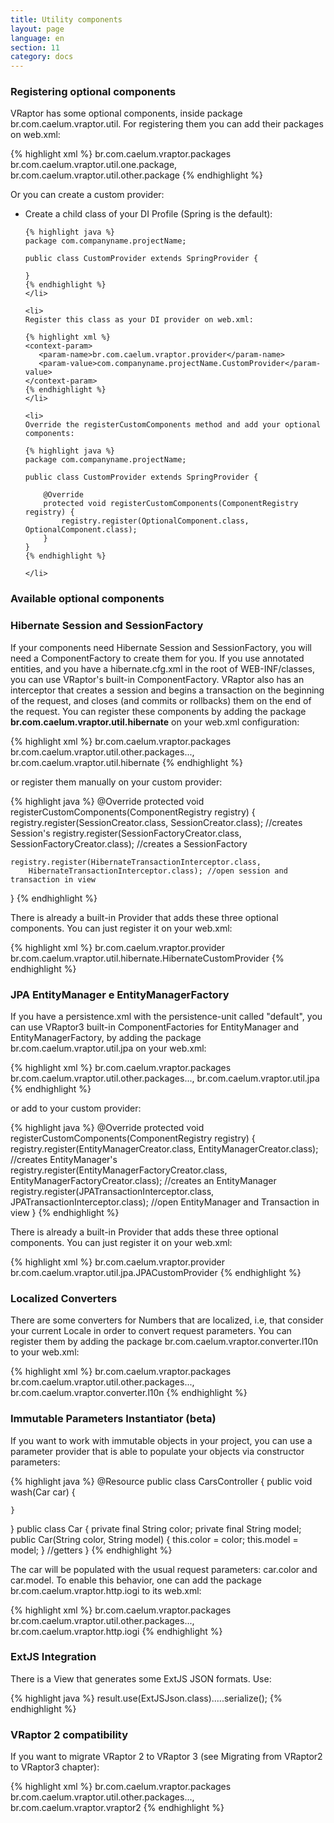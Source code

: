 ```yaml
---
title: Utility components
layout: page
language: en
section: 11
category: docs
---
```


<h3>Registering optional components</h3>

VRaptor has some optional components, inside package br.com.caelum.vraptor.util. For registering them you can add their packages on web.xml:

{% highlight xml %}
<context-param>
    <param-name>br.com.caelum.vraptor.packages</param-name>
    <param-value>
        br.com.caelum.vraptor.util.one.package, 
        br.com.caelum.vraptor.util.other.package
    </param-value>
</context-param>
{% endhighlight %}

Or you can create a custom provider:

<ul>
	<li>
	Create a child class of your DI Profile (Spring is the default):

	{% highlight java %}
	package com.companyname.projectName;

	public class CustomProvider extends SpringProvider {
		
	}
	{% endhighlight %}
	</li>

	<li>
	Register this class as your DI provider on web.xml:

	{% highlight xml %}
	<context-param>
	   <param-name>br.com.caelum.vraptor.provider</param-name>
	   <param-value>com.companyname.projectName.CustomProvider</param-value>
	</context-param>
	{% endhighlight %}
	</li>

	<li>
	Override the registerCustomComponents method and add your optional components:

	{% highlight java %}
	package com.companyname.projectName;

	public class CustomProvider extends SpringProvider {
		
		@Override
		protected void registerCustomComponents(ComponentRegistry registry) {
		    registry.register(OptionalComponent.class, OptionalComponent.class);
		}
	}
	{% endhighlight %}

	</li>
</ul>

<h3>Available optional components</h3>

<h3>Hibernate Session and SessionFactory</h3>

If your components need Hibernate Session and SessionFactory, you will need a ComponentFactory to create them for you. If you use annotated entities, and you have a hibernate.cfg.xml in the root of WEB-INF/classes, you can use VRaptor's built-in ComponentFactory. VRaptor also has an interceptor that creates a session and begins a transaction on the beginning of the request, and closes (and commits or rollbacks) them on the end of the request. You can register these components by adding the package <strong>br.com.caelum.vraptor.util.hibernate</strong> on your web.xml configuration:

{% highlight xml %}
<context-param>
    <param-name>br.com.caelum.vraptor.packages</param-name>
    <param-value>
        br.com.caelum.vraptor.util.other.packages...,
        br.com.caelum.vraptor.util.hibernate
    </param-value>
</context-param>
{% endhighlight %}

or register them manually on your custom provider:

{% highlight java %}
@Override
protected void registerCustomComponents(ComponentRegistry registry) {
    registry.register(SessionCreator.class, SessionCreator.class); //creates Session's
    registry.register(SessionFactoryCreator.class, 
        SessionFactoryCreator.class); //creates a SessionFactory
     
    registry.register(HibernateTransactionInterceptor.class,
        HibernateTransactionInterceptor.class); //open session and transaction in view
}
{% endhighlight %}

There is already a built-in Provider that adds these three optional components. You can just register it on your web.xml:

{% highlight xml %}
<context-param>
    <param-name>br.com.caelum.vraptor.provider</param-name>
    <param-value>br.com.caelum.vraptor.util.hibernate.HibernateCustomProvider</param-value>
</context-param>
{% endhighlight %}

<h3>JPA EntityManager e EntityManagerFactory</h3>

If you have a persistence.xml with the persistence-unit called "default", you can use VRaptor3 built-in ComponentFactories for EntityManager and EntityManagerFactory, by adding the package br.com.caelum.vraptor.util.jpa on your web.xml:

{% highlight xml %}
<context-param>
    <param-name>br.com.caelum.vraptor.packages</param-name>
    <param-value>
        br.com.caelum.vraptor.util.other.packages...,
        br.com.caelum.vraptor.util.jpa
    </param-value>
</context-param>
{% endhighlight %}

or add to your custom provider:

{% highlight java %}
@Override
protected void registerCustomComponents(ComponentRegistry registry) {
    registry.register(EntityManagerCreator.class, 
        EntityManagerCreator.class); //creates EntityManager's
    registry.register(EntityManagerFactoryCreator.class, 
        EntityManagerFactoryCreator.class); //creates an EntityManager
    registry.register(JPATransactionInterceptor.class, 
        JPATransactionInterceptor.class); //open EntityManager and Transaction in view
}
{% endhighlight %}

There is already a built-in Provider that adds these three optional components. You can just register it on your web.xml:

{% highlight xml %}
<context-param>
    <param-name>br.com.caelum.vraptor.provider</param-name>
    <param-value>br.com.caelum.vraptor.util.jpa.JPACustomProvider</param-value>
</context-param>
{% endhighlight %}

<h3>Localized Converters</h3>

There are some converters for Numbers that are localized, i.e, that consider your current Locale in order to convert request parameters. You can register them by adding the package br.com.caelum.vraptor.converter.l10n to your web.xml:

{% highlight xml %}
<context-param>
    <param-name>br.com.caelum.vraptor.packages</param-name>
    <param-value>
        br.com.caelum.vraptor.util.other.packages...,
        br.com.caelum.vraptor.converter.l10n
    </param-value>
</context-param>
{% endhighlight %}

<h3>Immutable Parameters Instantiator (beta)</h3>

If you want to work with immutable objects in your project, you can use a parameter provider that is able to populate your objects via constructor parameters:

{% highlight java %}
@Resource
public class CarsController {
    public void wash(Car car) {
    
    }
}
public class Car {
   private final String color;
   private final String model;
   public Car(String color, String model) {
     this.color = color;
     this.model = model;
   }
   //getters
}
{% endhighlight %}

The car will be populated with the usual request parameters: car.color and car.model.
To enable this behavior, one can add the package br.com.caelum.vraptor.http.iogi to its web.xml:

{% highlight xml %}
<context-param>
    <param-name>br.com.caelum.vraptor.packages</param-name>
    <param-value>
        br.com.caelum.vraptor.util.other.packages...,
        br.com.caelum.vraptor.http.iogi
    </param-value>
</context-param>
{% endhighlight %}

<h3>ExtJS Integration</h3>

There is a View that generates some ExtJS JSON formats. Use:

{% highlight java %}
result.use(ExtJSJson.class).....serialize();
{% endhighlight %}

<h3>VRaptor 2 compatibility</h3>

If you want to migrate VRaptor 2 to VRaptor 3 (see Migrating from VRaptor2 to VRaptor3 chapter):

{% highlight xml %}
<context-param>
    <param-name>br.com.caelum.vraptor.packages</param-name>
    <param-value>
        br.com.caelum.vraptor.util.other.packages...,
        br.com.caelum.vraptor.vraptor2
    </param-value>
</context-param>
{% endhighlight %}
